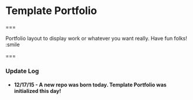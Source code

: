 # Template Portfolio

===

Portfolio layout to display work or whatever you want really. Have fun folks! :smile

===

### Update Log

* #### 12/17/15 - A new repo was born today. Template Portfolio was initialized this day!
